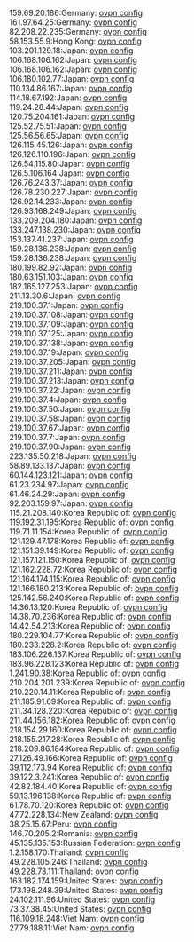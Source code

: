 159.69.20.186:Germany: [ovpn config](vpn/159_69_20_186.ovpn)  
161.97.64.25:Germany: [ovpn config](vpn/161_97_64_25.ovpn)  
82.208.22.235:Germany: [ovpn config](vpn/82_208_22_235.ovpn)  
58.153.55.9:Hong Kong: [ovpn config](vpn/58_153_55_9.ovpn)  
103.201.129.18:Japan: [ovpn config](vpn/103_201_129_18.ovpn)  
106.168.106.162:Japan: [ovpn config](vpn/106_168_106_162.ovpn)  
106.168.106.162:Japan: [ovpn config](vpn/106_168_106_162.ovpn)  
106.180.102.77:Japan: [ovpn config](vpn/106_180_102_77.ovpn)  
110.134.86.167:Japan: [ovpn config](vpn/110_134_86_167.ovpn)  
114.18.67.192:Japan: [ovpn config](vpn/114_18_67_192.ovpn)  
119.24.28.44:Japan: [ovpn config](vpn/119_24_28_44.ovpn)  
120.75.204.161:Japan: [ovpn config](vpn/120_75_204_161.ovpn)  
125.52.75.51:Japan: [ovpn config](vpn/125_52_75_51.ovpn)  
125.56.56.65:Japan: [ovpn config](vpn/125_56_56_65.ovpn)  
126.115.45.126:Japan: [ovpn config](vpn/126_115_45_126.ovpn)  
126.126.110.196:Japan: [ovpn config](vpn/126_126_110_196.ovpn)  
126.54.115.80:Japan: [ovpn config](vpn/126_54_115_80.ovpn)  
126.5.106.164:Japan: [ovpn config](vpn/126_5_106_164.ovpn)  
126.76.243.37:Japan: [ovpn config](vpn/126_76_243_37.ovpn)  
126.78.230.227:Japan: [ovpn config](vpn/126_78_230_227.ovpn)  
126.92.14.233:Japan: [ovpn config](vpn/126_92_14_233.ovpn)  
126.93.168.249:Japan: [ovpn config](vpn/126_93_168_249.ovpn)  
133.209.204.180:Japan: [ovpn config](vpn/133_209_204_180.ovpn)  
133.247.138.230:Japan: [ovpn config](vpn/133_247_138_230.ovpn)  
153.137.41.237:Japan: [ovpn config](vpn/153_137_41_237.ovpn)  
159.28.136.238:Japan: [ovpn config](vpn/159_28_136_238.ovpn)  
159.28.136.238:Japan: [ovpn config](vpn/159_28_136_238.ovpn)  
180.199.82.92:Japan: [ovpn config](vpn/180_199_82_92.ovpn)  
180.63.151.103:Japan: [ovpn config](vpn/180_63_151_103.ovpn)  
182.165.127.253:Japan: [ovpn config](vpn/182_165_127_253.ovpn)  
211.13.30.6:Japan: [ovpn config](vpn/211_13_30_6.ovpn)  
219.100.37.1:Japan: [ovpn config](vpn/219_100_37_1.ovpn)  
219.100.37.108:Japan: [ovpn config](vpn/219_100_37_108.ovpn)  
219.100.37.109:Japan: [ovpn config](vpn/219_100_37_109.ovpn)  
219.100.37.125:Japan: [ovpn config](vpn/219_100_37_125.ovpn)  
219.100.37.138:Japan: [ovpn config](vpn/219_100_37_138.ovpn)  
219.100.37.19:Japan: [ovpn config](vpn/219_100_37_19.ovpn)  
219.100.37.205:Japan: [ovpn config](vpn/219_100_37_205.ovpn)  
219.100.37.211:Japan: [ovpn config](vpn/219_100_37_211.ovpn)  
219.100.37.213:Japan: [ovpn config](vpn/219_100_37_213.ovpn)  
219.100.37.22:Japan: [ovpn config](vpn/219_100_37_22.ovpn)  
219.100.37.4:Japan: [ovpn config](vpn/219_100_37_4.ovpn)  
219.100.37.50:Japan: [ovpn config](vpn/219_100_37_50.ovpn)  
219.100.37.58:Japan: [ovpn config](vpn/219_100_37_58.ovpn)  
219.100.37.67:Japan: [ovpn config](vpn/219_100_37_67.ovpn)  
219.100.37.7:Japan: [ovpn config](vpn/219_100_37_7.ovpn)  
219.100.37.90:Japan: [ovpn config](vpn/219_100_37_90.ovpn)  
223.135.50.218:Japan: [ovpn config](vpn/223_135_50_218.ovpn)  
58.89.133.137:Japan: [ovpn config](vpn/58_89_133_137.ovpn)  
60.144.123.121:Japan: [ovpn config](vpn/60_144_123_121.ovpn)  
61.23.234.97:Japan: [ovpn config](vpn/61_23_234_97.ovpn)  
61.46.24.29:Japan: [ovpn config](vpn/61_46_24_29.ovpn)  
92.203.159.97:Japan: [ovpn config](vpn/92_203_159_97.ovpn)  
115.21.208.140:Korea Republic of: [ovpn config](vpn/115_21_208_140.ovpn)  
119.192.31.195:Korea Republic of: [ovpn config](vpn/119_192_31_195.ovpn)  
119.71.11.154:Korea Republic of: [ovpn config](vpn/119_71_11_154.ovpn)  
121.129.47.178:Korea Republic of: [ovpn config](vpn/121_129_47_178.ovpn)  
121.151.39.149:Korea Republic of: [ovpn config](vpn/121_151_39_149.ovpn)  
121.157.121.150:Korea Republic of: [ovpn config](vpn/121_157_121_150.ovpn)  
121.162.228.72:Korea Republic of: [ovpn config](vpn/121_162_228_72.ovpn)  
121.164.174.115:Korea Republic of: [ovpn config](vpn/121_164_174_115.ovpn)  
121.166.180.213:Korea Republic of: [ovpn config](vpn/121_166_180_213.ovpn)  
125.142.56.240:Korea Republic of: [ovpn config](vpn/125_142_56_240.ovpn)  
14.36.13.120:Korea Republic of: [ovpn config](vpn/14_36_13_120.ovpn)  
14.38.70.236:Korea Republic of: [ovpn config](vpn/14_38_70_236.ovpn)  
14.42.54.213:Korea Republic of: [ovpn config](vpn/14_42_54_213.ovpn)  
180.229.104.77:Korea Republic of: [ovpn config](vpn/180_229_104_77.ovpn)  
180.233.228.2:Korea Republic of: [ovpn config](vpn/180_233_228_2.ovpn)  
183.106.226.137:Korea Republic of: [ovpn config](vpn/183_106_226_137.ovpn)  
183.96.228.123:Korea Republic of: [ovpn config](vpn/183_96_228_123.ovpn)  
1.241.90.38:Korea Republic of: [ovpn config](vpn/1_241_90_38.ovpn)  
210.204.201.239:Korea Republic of: [ovpn config](vpn/210_204_201_239.ovpn)  
210.220.14.11:Korea Republic of: [ovpn config](vpn/210_220_14_11.ovpn)  
211.185.91.69:Korea Republic of: [ovpn config](vpn/211_185_91_69.ovpn)  
211.34.128.220:Korea Republic of: [ovpn config](vpn/211_34_128_220.ovpn)  
211.44.156.182:Korea Republic of: [ovpn config](vpn/211_44_156_182.ovpn)  
218.154.29.160:Korea Republic of: [ovpn config](vpn/218_154_29_160.ovpn)  
218.155.217.28:Korea Republic of: [ovpn config](vpn/218_155_217_28.ovpn)  
218.209.86.184:Korea Republic of: [ovpn config](vpn/218_209_86_184.ovpn)  
27.126.49.166:Korea Republic of: [ovpn config](vpn/27_126_49_166.ovpn)  
39.112.173.94:Korea Republic of: [ovpn config](vpn/39_112_173_94.ovpn)  
39.122.3.241:Korea Republic of: [ovpn config](vpn/39_122_3_241.ovpn)  
42.82.184.40:Korea Republic of: [ovpn config](vpn/42_82_184_40.ovpn)  
59.13.196.138:Korea Republic of: [ovpn config](vpn/59_13_196_138.ovpn)  
61.78.70.120:Korea Republic of: [ovpn config](vpn/61_78_70_120.ovpn)  
47.72.228.134:New Zealand: [ovpn config](vpn/47_72_228_134.ovpn)  
38.25.15.67:Peru: [ovpn config](vpn/38_25_15_67.ovpn)  
146.70.205.2:Romania: [ovpn config](vpn/146_70_205_2.ovpn)  
45.135.135.153:Russian Federation: [ovpn config](vpn/45_135_135_153.ovpn)  
1.2.158.170:Thailand: [ovpn config](vpn/1_2_158_170.ovpn)  
49.228.105.246:Thailand: [ovpn config](vpn/49_228_105_246.ovpn)  
49.228.73.111:Thailand: [ovpn config](vpn/49_228_73_111.ovpn)  
163.182.174.159:United States: [ovpn config](vpn/163_182_174_159.ovpn)  
173.198.248.39:United States: [ovpn config](vpn/173_198_248_39.ovpn)  
24.102.111.96:United States: [ovpn config](vpn/24_102_111_96.ovpn)  
73.37.38.45:United States: [ovpn config](vpn/73_37_38_45.ovpn)  
116.109.18.248:Viet Nam: [ovpn config](vpn/116_109_18_248.ovpn)  
27.79.188.11:Viet Nam: [ovpn config](vpn/27_79_188_11.ovpn)  
